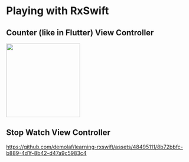 # Playing with RxSwift

## Counter (like in Flutter) View Controller
<img src="https://github.com/demolaf/learning-rxswift/assets/48495111/97b6d8ad-8737-4690-806c-a407b94363d6" width="200"/>

## Stop Watch View Controller

https://github.com/demolaf/learning-rxswift/assets/48495111/8b72bbfc-b889-4d1f-8b42-d47a9c5983c4

